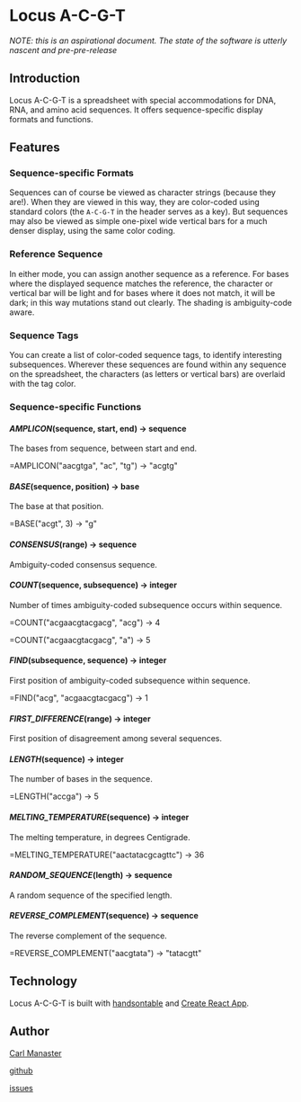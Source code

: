 # Locus A-C-G-T

_NOTE: this is an aspirational document.  The state of the software is utterly nascent and pre-pre-release_

## Introduction

Locus A-C-G-T is a spreadsheet with special accommodations for DNA, RNA, and amino acid sequences.  It offers sequence-specific display formats and functions.

## Features

### Sequence-specific Formats

Sequences can of course be viewed as character strings (because they are!).  When they are viewed in this way, they are color-coded using standard colors (the `A-C-G-T` in the header serves as a key).  But sequences may also be viewed as simple one-pixel wide vertical bars for a much denser display, using the same color coding.

### Reference Sequence

In either mode, you can assign another sequence as a reference.  For bases where the displayed sequence matches the reference, the character or vertical bar will be light and for bases where it does not match, it will be dark; in this way mutations stand out clearly.  The shading is ambiguity-code aware.

### Sequence Tags

You can create a list of color-coded sequence tags, to identify interesting subsequences.  Wherever these sequences are found within any sequence on the spreadsheet, the characters (as letters or vertical bars) are overlaid with the tag color.

### Sequence-specific Functions

#### *AMPLICON*(sequence, start, end) → sequence

The bases from sequence, between start and end.

=AMPLICON("aacgtga", "ac", "tg") → "acgtg"

#### *BASE*(sequence, position) → base
The base at that position.

=BASE("acgt", 3) → "g"

#### *CONSENSUS*(range) → sequence
Ambiguity-coded consensus sequence.

#### *COUNT*(sequence, subsequence) → integer

Number of times ambiguity-coded subsequence occurs within sequence.

=COUNT("acgaacgtacgacg", "acg") → 4

=COUNT("acgaacgtacgacg", "a") → 5

#### *FIND*(subsequence, sequence) → integer
First position of ambiguity-coded subsequence within sequence.

=FIND("acg", "acgaacgtacgacg") → 1

#### *FIRST_DIFFERENCE*(range) → integer
First position of disagreement among several sequences.

#### *LENGTH*(sequence) → integer

The number of bases in the sequence.

=LENGTH("accga") → 5

#### *MELTING_TEMPERATURE*(sequence) → integer
The melting temperature, in degrees Centigrade.

=MELTING_TEMPERATURE("aactatacgcagttc") → 36

#### *RANDOM_SEQUENCE*(length) → sequence

A random sequence of the specified length.

#### *REVERSE_COMPLEMENT*(sequence) → sequence
The reverse complement of the sequence.

=REVERSE_COMPLEMENT("aacgtata") → "tatacgtt"

## Technology

Locus A-C-G-T is built with [handsontable](https://handsontable.com/) and [Create React App](https://github.com/facebookincubator/create-react-app).

## Author

[Carl Manaster](manaster@pobox.com)

[github](https://github.com/carlmanaster)

[issues](https://github.com/carlmanaster/locus-acgt/projects/1)
